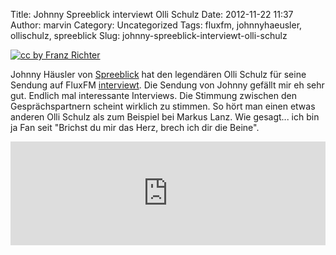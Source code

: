 Title: Johnny Spreeblick interviewt Olli Schulz
Date: 2012-11-22 11:37
Author: marvin
Category: Uncategorized
Tags: fluxfm, johnnyhaeusler, ollischulz, spreeblick
Slug: johnny-spreeblick-interviewt-olli-schulz

[![cc by Franz Richter]({filename}/images/980px-Olli_Schulz_0040.jpg)](http://de.wikipedia.org/w/index.php?title=Datei:Olli_Schulz_0040.JPG&filetimestamp=20120819204641)

Johnny Häusler von [Spreeblick](http://www.spreeblick.com/) hat den
legendären Olli Schulz für seine Sendung auf FluxFM
[interviewt](http://www.fluxfm.de/programm/fluxfm-spreeblick-mit-olli-schulz/).
Die Sendung von Johnny gefällt mir eh sehr gut. Endlich mal interessante
Interviews. Die Stimmung zwischen den Gesprächspartnern scheint wirklich
zu stimmen. So hört man einen etwas anderen Olli Schulz als zum Beispiel
bei Markus Lanz. Wie gesagt... ich bin ja Fan seit "Brichst du mir das
Herz, brech ich dir die Beine".

<iframe width="100%" height="166" scrolling="no" frameborder="no" src="http://w.soundcloud.com/player/?url=http%3A%2F%2Fapi.soundcloud.com%2Ftracks%2F68001424&amp;show_artwork=true"></iframe>

